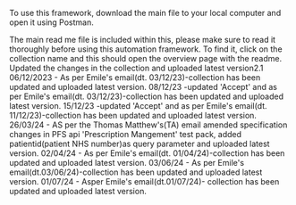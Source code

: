 To use this framework, download the main file to your local computer and open it using Postman.

The main read me file is included within this, please make sure to read it thoroughly before using this automation framework. To find it, click on the collection name and this should open the overview page with the readme.
Updated the changes in the collection and uploaded latest version2.1
06/12/2023 - As per Emile's email(dt. 03/12/23)-collection has been updated and uploaded latest version.
08/12/23 -updated 'Accept' and as per Emile's email(dt. 03/12/23)-collection has been updated and uploaded latest version.
15/12/23 -updated 'Accept' and as per Emile's email(dt. 11/12/23)-collection has been updated and uploaded latest version.
26/03/24 - AS per the Thomas Matthew's(TA) email amended specification changes in PFS api 'Prescription Mangement' test pack, added patientid(patient NHS number)as query parameter and uploaded latest version.
02/04/24 - As per Emile's email(dt. 01/04/24)-collection has been updated and uploaded latest version.
03/06/24 - As per Emile's email(dt.03/06/24)-collection has been updated and uploaded latest version.
01/07/24 - Asper Emile's email(dt.01/07/24)- collection has been updated and uploaded latest version.
